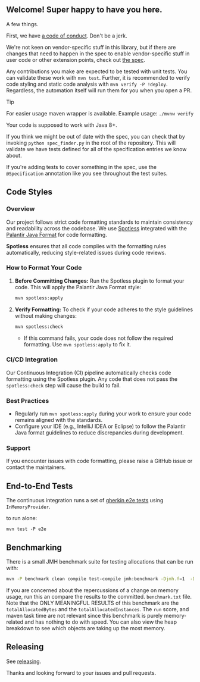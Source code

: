 ## Welcome! Super happy to have you here.

A few things.

First, we have [a code of
conduct](https://github.com/open-feature/.github/blob/main/CODE_OF_CONDUCT.md). Don't
be a jerk.

We're not keen on vendor-specific stuff in this library, but if there are changes that need to happen in the spec to enable vendor-specific stuff in user code or other extension points, check out [the spec](https://github.com/open-feature/spec).

Any contributions you make are expected to be tested with unit tests. You can validate these work with `mvn test`.
Further, it is recommended to verify code styling and static code analysis with `mvn verify -P !deploy`.
Regardless, the automation itself will run them for you when you open a PR.

> [!TIP]
> For easier usage maven wrapper is available. Example usage: `./mvnw verify`

Your code is supposed to work with Java 8+.

If you think we might be out of date with the spec, you can check that by invoking `python spec_finder.py` in the root of the repository. This will validate we have tests defined for all of the specification entries we know about.

If you're adding tests to cover something in the spec, use the `@Specification` annotation like you see throughout the test suites.

## Code Styles

### Overview
Our project follows strict code formatting standards to maintain consistency and readability across the codebase. We use [Spotless](https://github.com/diffplug/spotless) integrated with the [Palantir Java Format](https://github.com/palantir/palantir-java-format) for code formatting.

**Spotless** ensures that all code complies with the formatting rules automatically, reducing style-related issues during code reviews.

### How to Format Your Code
1. **Before Committing Changes:**
   Run the Spotless plugin to format your code. This will apply the Palantir Java Format style:
   ```bash
   mvn spotless:apply
   ```

2. **Verify Formatting:**
   To check if your code adheres to the style guidelines without making changes:
   ```bash
   mvn spotless:check
   ```

    - If this command fails, your code does not follow the required formatting. Use `mvn spotless:apply` to fix it.

### CI/CD Integration
Our Continuous Integration (CI) pipeline automatically checks code formatting using the Spotless plugin. Any code that does not pass the `spotless:check` step will cause the build to fail.

### Best Practices
- Regularly run `mvn spotless:apply` during your work to ensure your code remains aligned with the standards.
- Configure your IDE (e.g., IntelliJ IDEA or Eclipse) to follow the Palantir Java format guidelines to reduce discrepancies during development.

### Support
If you encounter issues with code formatting, please raise a GitHub issue or contact the maintainers.

## End-to-End Tests

The continuous integration runs a set of [gherkin e2e tests](https://github.com/open-feature/spec/blob/main/specification/assets/gherkin/evaluation.feature) using `InMemoryProvider`.

to run alone:
```
mvn test -P e2e
```

## Benchmarking

There is a small JMH benchmark suite for testing allocations that can be run with:

```sh
mvn -P benchmark clean compile test-compile jmh:benchmark -Djmh.f=1  -Djmh.prof='dev.openfeature.sdk.benchmark.AllocationProfiler'
```

If you are concerned about the repercussions of a change on memory usage, run this an compare the results to the committed. `benchmark.txt` file.
Note that the ONLY MEANINGFUL RESULTS of this benchmark are the `totalAllocatedBytes` and the `totalAllocatedInstances`.
The `run` score, and maven task time are not relevant since this benchmark is purely memory-related and has nothing to do with speed.
You can also view the heap breakdown to see which objects are taking up the most memory.

## Releasing

See [releasing](./docs/release.md).

Thanks and looking forward to your issues and pull requests.

